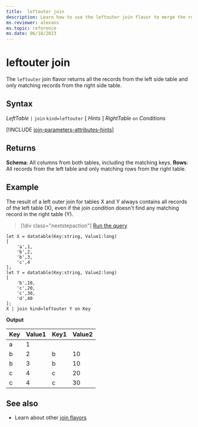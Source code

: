```yaml
---
title:  leftouter join
description: Learn how to use the leftouter join flavor to merge the rows of two tables. 
ms.reviewer: alexans
ms.topic: reference
ms.date: 06/18/2023
---
```


# leftouter join

The `leftouter` join flavor returns all the records from the left side table and only matching records from the right side table.

## Syntax

*LeftTable* `|` `join` `kind=leftouter` [ *Hints* ] *RightTable* `on` *Conditions*

[!INCLUDE [join-parameters-attributes-hints](../../includes/join-parameters-attributes-hints.md)]

## Returns

**Schema**: All columns from both tables, including the matching keys.
**Rows**: All records from the left table and only matching rows from the right table.

## Example

The result of a left outer join for tables X and Y always contains all records of the left table (X), even if the join condition doesn't find any matching record in the right table (Y).

> [!div class="nextstepaction"]
> <a href="https://dataexplorer.azure.com/clusters/help/databases/Samples?query=H4sIAAAAAAAAA8tJLVGIULBVSEksAcKknFQN79RKq+KSosy8dB2FsMSc0lRDq5z8vHRNrmguBSBQT1TXMdSBMJPUdYwQTGMoM1ldx4Qr1porB2h0JH6jjVCNBhpiaIAwxQiJbQxjpwBNNwAZH6FQo5CVn5mnkJ2Zl2Kbk5pWkl9akloEtDI/TwFoEwD4dnPs2gAAAA==" target="_blank">Run the query</a>

```kusto
let X = datatable(Key:string, Value1:long)
[
    'a',1,
    'b',2,
    'b',3,
    'c',4
];
let Y = datatable(Key:string, Value2:long)
[
    'b',10,
    'c',20,
    'c',30,
    'd',40
];
X | join kind=leftouter Y on Key
```

**Output**

|Key|Value1|Key1|Value2|
|---|---|---|---|
|a|1|||
|b|2|b|10|
|b|3|b|10|
|c|4|c|20|
|c|4|c|30|

## See also

* Learn about other [join flavors](joinoperator.md#returns)
